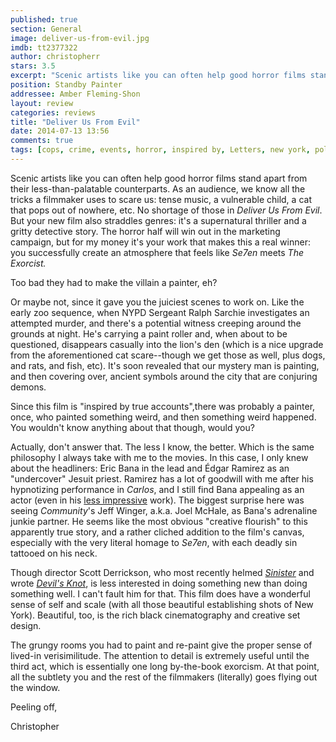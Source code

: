 ```yaml
---
published: true
section: General
image: deliver-us-from-evil.jpg
imdb: tt2377322
author: christopherr
stars: 3.5
excerpt: "Scenic artists like you can often help good horror films stand apart from their less-than-palatable counterparts."
position: Standby Painter
addressee: Amber Fleming-Shon
layout: review
categories: reviews
title: "Deliver Us From Evil"
date: 2014-07-13 13:56
comments: true
tags: [cops, crime, events, horror, inspired by, Letters, new york, police, story, true, true story]
---
```

Scenic artists like you can often help good horror films stand apart from their less-than-palatable counterparts. As an audience, we know all the tricks a filmmaker uses to scare us: tense music, a vulnerable child, a cat that pops out of nowhere, etc. No shortage of those in _Deliver Us From Evil_. But your new film also straddles genres: it's a supernatural thriller and a gritty detective story. The horror half will win out in the marketing campaign, but for my money it's your work that makes this a real winner: you successfully create an atmosphere that feels like _Se7en_ meets _The Exorcist._ 

Too bad they had to make the villain a painter, eh?

Or maybe not, since it gave you the juiciest scenes to work on. Like the early zoo sequence, when NYPD Sergeant Ralph Sarchie investigates an attempted murder, and there's a potential witness creeping around the grounds at night. He's carrying a paint roller and, when about to be questioned, disappears casually into the lion's den (which is a nice upgrade from the aforementioned cat scare--though we get those as well, plus dogs, and rats, and fish, etc). It's soon revealed that our mystery man is painting, and then covering over, ancient symbols around the city that are conjuring demons.

Since this film is "inspired by true accounts",there was probably a painter, once, who painted something weird, and then something weird happened. You wouldn't know anything about that though, would you?

Actually, don't answer that. The less I know, the better. Which is the same philosophy I always take with me to the movies. In this case, I only knew about the headliners: Eric Bana in the lead and Édgar Ramirez as an "undercover" Jesuit priest. Ramirez has a lot of goodwill with me after his hypnotizing performance in _Carlos_, and I still find Bana appealing as an actor (even in his [less impressive][1] work). The biggest surprise here was seeing _Community_'s Jeff Winger, a.k.a. Joel McHale, as Bana's adrenaline junkie partner. He seems like the most obvious "creative flourish" to this apparently true story, and a rather cliched addition to the film's canvas, especially with the very literal homage to _Se7en_, with each deadly sin tattooed on his neck.

   [1]: /letters/2013/8/30/closed-circuit.html

Though director Scott Derrickson, who most recently helmed [_Sinister_][2] and wrote [_Devil's Knot_][3], is less interested in doing something new than doing something well. I can't fault him for that. This film does have a wonderful sense of self and scale (with all those beautiful establishing shots of New York). Beautiful, too, is the rich black cinematography and creative set design. 

   [2]: /letters/2012/10/17/sinister.html
   [3]: /letters/2014/5/19/devils-knot.html

The grungy rooms you had to paint and re-paint give the proper sense of lived-in verisimilitude. The attention to detail is extremely useful until the third act, which is essentially one long by-the-book exorcism. At that point, all the subtlety you and the rest of the filmmakers (literally) goes flying out the window.

Peeling off,

Christopher